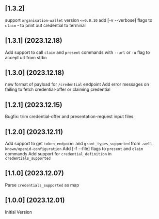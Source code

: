 ## [1.3.2]

support `organisation-wallet` version `<=0.0.10`
add [-v --verbose] flags to `claim` - to print out credential to terminal

## [1.3.1] (2023.12.18)

Add support to call `claim` and `present` commands with `--url` or `-u` flag to accept url from stdin

## [1.3.0] (2023.12.18)

new format of payload for `/credential` endpoint
Add error messages on failing to fetch credential-offer or claiming credential

## [1.2.1] (2023.12.15)

Bugfix: trim credential-offer and presentation-request input files

## [1.2.0] (2023.12.11)

Add support to get `token_endpoint` and `grant_types_supported` from `.well-known/openid-configuration`
Add [-f --file] flags to `present` and `claim` commands
Add support for `credential_definition` in `credentials_supported`

## [1.1.0] (2023.12.07)

Parse `credentials_supported` as map

## [1.0.0] (2023.12.01)

Initial Version
